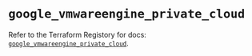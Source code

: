 # `google_vmwareengine_private_cloud`

Refer to the Terraform Registory for docs: [`google_vmwareengine_private_cloud`](https://registry.terraform.io/providers/hashicorp/google-beta/5.26.0/docs/resources/google_vmwareengine_private_cloud).
